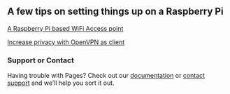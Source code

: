 ## A few tips on setting things up on a Raspberry Pi

[A Raspberry Pi based WiFi Access point](https://github.com/toomuchsand/Pi_Tips/blob/master/Pi_WA%20(Wireless%20Access%20Point).md)

[Increase privacy with OpenVPN as client](https://github.com/toomuchsand/Pi_Tips/blob/master/Pi_VPN%20(Add%20VPN%20client).md)




### Support or Contact

Having trouble with Pages? Check out our [documentation](https://help.github.com/categories/github-pages-basics/) or [contact support](https://github.com/contact) and we’ll help you sort it out.
